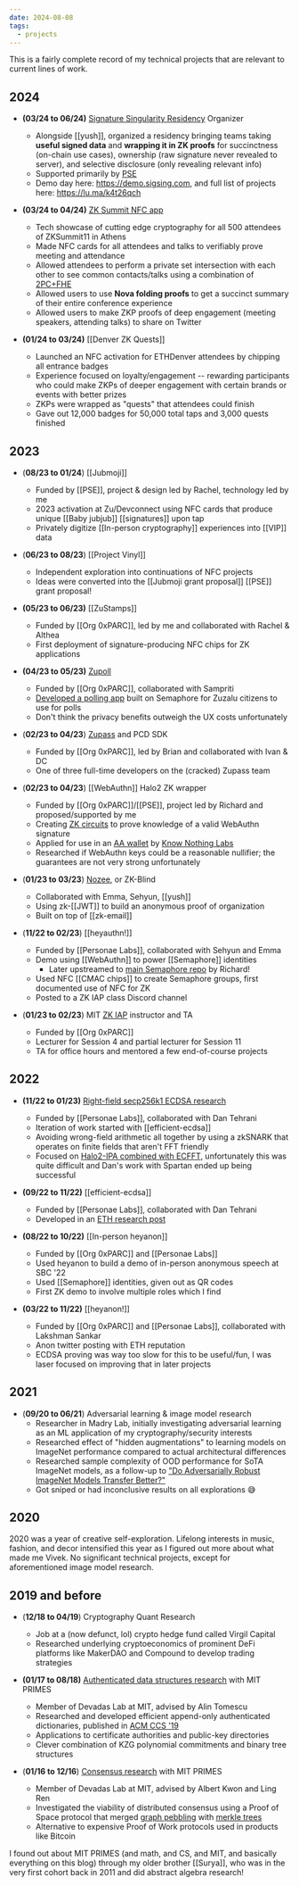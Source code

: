 ```yaml
---
date: 2024-08-08
tags:
  - projects
---
```

This is a fairly complete record of my technical projects that are relevant to current lines of work.

## 2024
- **(03/24 to 06/24)** [Signature Singularity Residency](https://sigsing.com) Organizer
	- Alongside [[yush]], organized a residency bringing teams taking **useful signed data** and **wrapping it in ZK proofs** for succinctness (on-chain use cases), ownership (raw signature never revealed to server), and selective disclosure (only revealing relevant info)
	- Supported primarily by [PSE](https://pse.dev)
	- Demo day here: https://demo.sigsing.com, and full list of projects here: https://lu.ma/k4t26qch

- **(03/24 to 04/24)** [ZK Summit NFC app](https://github.com/cursive-team/zk-summit)
	- Tech showcase of cutting edge cryptography for all 500 attendees of ZKSummit11 in Athens
	- Made NFC cards for all attendees and talks to verifiably prove meeting and attendance
	- Allowed attendees to perform a private set intersection with each other to see common contacts/talks using a combination of [2PC+FHE](https://github.com/cursive-team/2P-PSI)
	- Allowed users to use **Nova folding proofs** to get a succinct summary of their entire conference experience
	- Allowed users to make ZKP proofs of deep engagement (meeting speakers, attending talks) to share on Twitter

- **(01/24 to 03/24)** [[Denver ZK Quests]]
	- Launched an NFC activation for ETHDenver attendees by chipping all entrance badges
	- Experience focused on loyalty/engagement -- rewarding participants who could make ZKPs of deeper engagement with certain brands or events with better prizes 
	- ZKPs were wrapped as "quests" that attendees could finish
	- Gave out 12,000 badges for 50,000 total taps and 3,000 quests finished

## 2023
- (**08/23 to 01/24**) [[Jubmoji]] 
	- Funded by [[PSE]], project & design led by Rachel, technology led by me
	- 2023 activation at Zu/Devconnect using NFC cards that produce unique [[Baby jubjub]] [[signatures]] upon tap
	- Privately digitize [[In-person cryptography]] experiences into [[VIP]] data

- (**06/23 to 08/23**) [[Project Vinyl]]
	- Independent exploration into continuations of NFC projects
	- Ideas were converted into the [[Jubmoji grant proposal]] [[PSE]] grant proposal!
	
- **(05/23 to 06/23)** [[ZuStamps]]
	- Funded by [[Org 0xPARC]], led by me and collaborated with Rachel & Althea
	- First deployment of signature-producing NFC chips for ZK applications
	
- **(04/23 to 05/23)** [Zupoll](https://zupoll.org)
	- Funded by [[Org 0xPARC]], collaborated with Sampriti
	- [Developed a polling app](https://github.com/proofcarryingdata/zupoll) built on Semaphore for Zuzalu citizens to use for polls
	- Don't think the privacy benefits outweigh the UX costs unfortunately
	
- (**02/23 to 04/23**) [Zupass](https://github.com/proofcarryingdata/zupass) and PCD SDK
	- Funded by [[Org 0xPARC]], led by Brian and collaborated with Ivan & DC
	- One of three full-time developers on the (cracked) Zupass team
	
- (**02/23 to 04/23**) [[WebAuthn]] Halo2 ZK wrapper
	- Funded by [[Org 0xPARC]]/[[PSE]], project led by Richard and proposed/supported by me
	- Creating [ZK circuits](https://github.com/zkwebauthn/webauthn-halo2) to prove knowledge of a valid WebAuthn signature
	- Applied for use in an [AA wallet](https://www.noseedphrases.xyz/) by [Know Nothing Labs](https://www.knownothinglabs.xyz/)
	- Researched if WebAuthn keys could be a reasonable nullifier; the guarantees are not very strong unfortunately

- (**01/23 to 03/23**) [Nozee](https://nozee.xyz), or ZK-Blind
	- Collaborated with Emma, Sehyun, [[yush]]
	- Using zk-[[JWT]] to build an anonymous proof of organization
	- Built on top of [[zk-email]]
	
- (**11/22 to 02/23**) [[heyauthn!]]
	- Funded by [[Personae Labs]], collaborated with Sehyun and Emma
	- Demo using [[WebAuthn]] to power [[Semaphore]] identities
		- Later upstreamed to [main Semaphore repo](https://github.com/semaphore-protocol/semaphore/tree/main/packages/heyauthn) by Richard!
	- Used NFC [[CMAC chips]] to create Semaphore groups, first documented use of NFC for ZK
	- Posted to a ZK IAP class Discord channel
	
- (**01/23 to 02/23**) MIT [ZK IAP](https://zkiap.com) instructor and TA
	- Funded by [[Org 0xPARC]]
	- Lecturer for Session 4 and partial lecturer for Session 11
	- TA for office hours and mentored a few end-of-course projects

## 2022
- **(11/22 to 01/23)** [Right-field secp256k1 ECDSA research](https://personaelabs.org/posts/spartan-ecdsa/)
  - Funded by [[Personae Labs]], collaborated with Dan Tehrani
  - Iteration of work started with [[efficient-ecdsa]]
  - Avoiding wrong-field arithmetic all together by using a zkSNARK that operates on finite fields that aren't FFT friendly
  - Focused on [Halo2-IPA combined with ECFFT](https://github.com/personaelabs/halo2-secp), unfortunately this was quite difficult and Dan's work with Spartan ended up being successful
  
- **(09/22 to 11/22)** [[efficient-ecdsa]]
  - Funded by [[Personae Labs]], collaborated with Dan Tehrani
  - Developed in an [ETH research post](https://ethresear.ch/t/efficient-ecdsa-signature-verification-using-circom/13629)
  
- **(08/22 to 10/22)** [[In-person heyanon]]
  - Funded by [[Org 0xPARC]] and [[Personae Labs]]
  - Used heyanon to build a demo of in-person anonymous speech at SBC '22
  - Used [[Semaphore]] identities, given out as QR codes
  - First ZK demo to involve multiple roles which I find 
  
- **(03/22 to 11/22)** [[heyanon!]]
  - Funded by [[Org 0xPARC]] and [[Personae Labs]], collaborated with Lakshman Sankar
  - Anon twitter posting with ETH reputation
  - ECDSA proving was way too slow for this to be useful/fun, I was laser focused on improving that in later projects

## 2021
- (**09/20 to 06/21**) Adversarial learning & image model research
	- Researcher in Madry Lab, initially investigating adversarial learning as an ML application of my cryptography/security interests
	- Researched effect of "hidden augmentations" to learning models on ImageNet performance compared to actual architectural differences
	- Researched sample complexity of OOD performance for SoTA ImageNet models, as a follow-up to ["Do Adversarially Robust ImageNet Models Transfer Better?"](https://arxiv.org/pdf/2007.08489.pdf)
	- Got sniped or had inconclusive results on all explorations 😅

## 2020
2020 was a year of creative self-exploration. Lifelong interests in music, fashion, and decor intensified this year as I figured out more about what made me Vivek. No significant technical projects, except for aforementioned image model research.

## 2019 and before
- (**12/18 to 04/19**) Cryptography Quant Research
	- Job at a (now defunct, lol) crypto hedge fund called Virgil Capital
	- Researched underlying cryptoeconomics of prominent DeFi platforms like MakerDAO and Compound to develop trading strategies
	
- **(01/17 to 08/18)** [Authenticated data structures research](https://eprint.iacr.org/2018/721) with MIT PRIMES
	- Member of Devadas Lab at MIT, advised by Alin Tomescu
	- Researched and developed efficient append-only authenticated dictionaries, published in [ACM CCS '19](https://dl.acm.org/doi/10.1145/3319535.3345652)
	- Applications to certificate authorities and public-key directories
	- Clever combination of KZG polynomial commitments and binary tree structures
	
- (**01/16 to 12/16**) [Consensus research](https://math.mit.edu/research/highschool/primes/materials/2016/Bhupatiraju-Kuszmaul-Vale.pdf) with MIT PRIMES
	- Member of Devadas Lab at MIT, advised by Albert Kwon and Ling Ren
	- Investigated the viability of distributed consensus using a Proof of Space protocol that merged [graph pebbling](https://en.wikipedia.org/wiki/Graph_pebblinghttps://en.wikipedia.org/wiki/Graph_pebbling) with [merkle trees](https://en.wikipedia.org/wiki/Merkle_tree)
	- Alternative to expensive Proof of Work protocols used in products like Bitcoin

I found out about MIT PRIMES (and math, and CS, and MIT, and basically everything on this blog) through my older brother [[Surya]], who was in the very first cohort back in 2011 and did abstract algebra research!